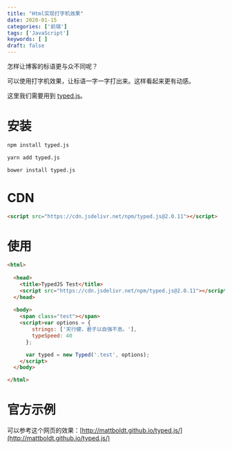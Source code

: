 ```yaml
---
title: "Html实现打字机效果"
date: 2020-01-15
categories: ['前端']
tags: ['JavaScript']
keywords: [ ]
draft: false
---
```


怎样让博客的标语更与众不同呢？

可以使用打字机效果，让标语一字一字打出来。这样看起来更有动感。

<!--more-->

这里我们需要用到 [typed.js](https://github.com/mattboldt/typed.js/)。

# 安装

```bash
npm install typed.js

yarn add typed.js

bower install typed.js
```

# CDN

```html
<script src="https://cdn.jsdelivr.net/npm/typed.js@2.0.11"></script>
```

# 使用

```html
<html>
  
  <head>
    <title>TypedJS Test</title>
    <script src="https://cdn.jsdelivr.net/npm/typed.js@2.0.11"></script>
  </head>
  
  <body>
    <span class="test"></span>
    <script>var options = {
        strings: ['天行健，君子以自强不息。'],
        typeSpeed: 40
      };

      var typed = new Typed('.test', options);
    </script>
  </body>

</html>
```

# 官方示例

可以参考这个网页的效果：[http://mattboldt.github.io/typed.js/](http://mattboldt.github.io/typed.js/)